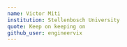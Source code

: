 ```yaml
---
name: Victor Miti
institution: Stellenbosch University
quote: Keep on keeping on
github_user: engineervix
---
```

